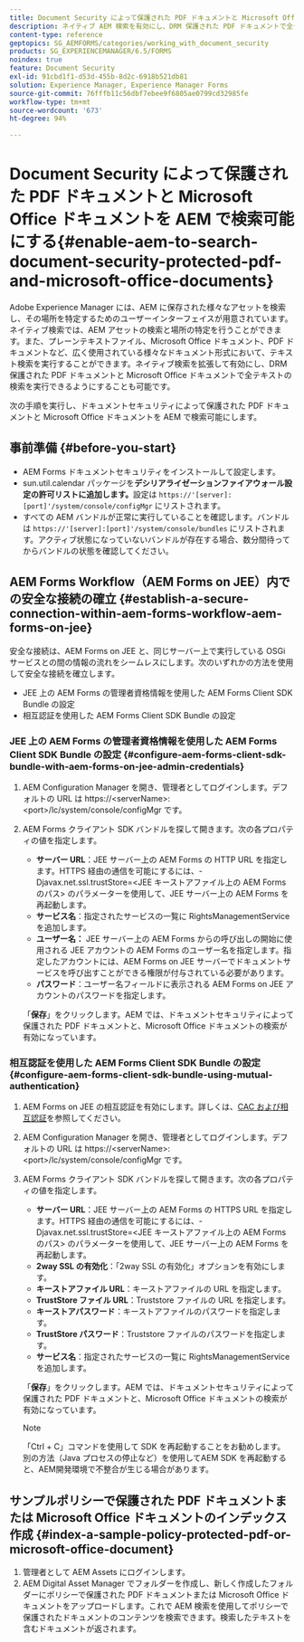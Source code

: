 ```yaml
---
title: Document Security によって保護された PDF ドキュメントと Microsoft Office ドキュメントを AEM で検索可能にする
description: ネイティブ AEM 検索を有効にし、DRM 保護された PDF ドキュメントで全テキストの検索を実行する方法について説明します。
content-type: reference
geptopics: SG_AEMFORMS/categories/working_with_document_security
products: SG_EXPERIENCEMANAGER/6.5/FORMS
noindex: true
feature: Document Security
exl-id: 91cbd1f1-d53d-455b-8d2c-6918b521db81
solution: Experience Manager, Experience Manager Forms
source-git-commit: 76fffb11c56dbf7ebee9f6805ae0799cd32985fe
workflow-type: tm+mt
source-wordcount: '673'
ht-degree: 94%

---
```


# Document Security によって保護された PDF ドキュメントと Microsoft Office ドキュメントを AEM で検索可能にする{#enable-aem-to-search-document-security-protected-pdf-and-microsoft-office-documents}

Adobe Experience Manager には、AEM に保存された様々なアセットを検索し、その場所を特定するためのユーザーインターフェイスが用意されています。ネイティブ検索では、AEM アセットの検索と場所の特定を行うことができます。また、プレーンテキストファイル、Microsoft Office ドキュメント、PDF ドキュメントなど、広く使用されている様々なドキュメント形式において、テキスト検索を実行することができます。ネイティブ検索を拡張して有効にし、DRM 保護された PDF ドキュメントと Microsoft Office ドキュメントで全テキストの検索を実行できるようにすることも可能です。

次の手順を実行し、ドキュメントセキュリティによって保護された PDF ドキュメントと Microsoft Office ドキュメントを AEM で検索可能にします。

## 事前準備 {#before-you-start}

* AEM Forms ドキュメントセキュリティをインストールして設定します。
* sun.util.calendar パッケージを&#x200B;**デシリアライゼーションファイアウォール設定の許可リストに追加します。**&#x200B;設定は `https://'[server]:[port]'/system/console/configMgr` にリストされます。
* すべての AEM バンドルが正常に実行していることを確認します。バンドルは `https://'[server]:[port]'/system/console/bundles` にリストされます。アクティブ状態になっていないバンドルが存在する場合、数分間待ってからバンドルの状態を確認してください。

## AEM Forms Workflow（AEM Forms on JEE）内での安全な接続の確立 {#establish-a-secure-connection-within-aem-forms-workflow-aem-forms-on-jee}

安全な接続は、AEM Forms on JEE と、同じサーバー上で実行している OSGi サービスとの間の情報の流れをシームレスにします。次のいずれかの方法を使用して安全な接続を確立します。

* JEE 上の AEM Forms の管理者資格情報を使用した AEM Forms Client SDK Bundle の設定
* 相互認証を使用した AEM Forms Client SDK Bundle の設定

### JEE 上の AEM Forms の管理者資格情報を使用した AEM Forms Client SDK Bundle の設定 {#configure-aem-forms-client-sdk-bundle-with-aem-forms-on-jee-admin-credentials}

1. AEM Configuration Manager を開き、管理者としてログインします。デフォルトの URL は https://&lt;serverName>:&lt;port>/lc/system/console/configMgr です。
1. AEM Forms クライアント SDK バンドルを探して開きます。次の各プロパティの値を指定します。

   * **サーバー URL**：JEE サーバー上の AEM Forms の HTTP URL を指定します。HTTPS 経由の通信を可能にするには、-Djavax.net.ssl.trustStore=&lt;JEE キーストアファイル上の AEM Forms のパス> のパラメーターを使用して、JEE サーバー上の AEM Forms を再起動します。
   * **サービス名**：指定されたサービスの一覧に RightsManagementService を追加します。
   * **ユーザー名：** JEE サーバー上の AEM Forms からの呼び出しの開始に使用される JEE アカウントの AEM Forms のユーザー名を指定します。指定したアカウントには、AEM Forms on JEE サーバーでドキュメントサービスを呼び出すことができる権限が付与されている必要があります。
   * **パスワード**：ユーザー名フィールドに表示される AEM Forms on JEE アカウントのパスワードを指定します。

   「**保存**」をクリックします。AEM では、ドキュメントセキュリティによって保護された PDF ドキュメントと、Microsoft Office ドキュメントの検索が有効になっています。

### 相互認証を使用した AEM Forms Client SDK Bundle の設定 {#configure-aem-forms-client-sdk-bundle-using-mutual-authentication}

1. AEM Forms on JEE の相互認証を有効にします。詳しくは、[CAC および相互認証](https://helpx.adobe.com/jp/livecycle/kb/cac-mutual-authentication.html)を参照してください。
1. AEM Configuration Manager を開き、管理者としてログインします。デフォルトの URL は https://&lt;serverName>:&lt;port>/lc/system/console/configMgr です。
1. AEM Forms クライアント SDK バンドルを探して開きます。次の各プロパティの値を指定します。

   * **サーバー URL**：JEE サーバー上の AEM Forms の HTTPS URL を指定します。HTTPS 経由の通信を可能にするには、-Djavax.net.ssl.trustStore=&lt;JEE キーストアファイル上の AEM Forms のパス> のパラメーターを使用して、JEE サーバー上の AEM Forms を再起動します。
   * **2way SSL の有効化**：「2way SSL の有効化」オプションを有効にします。
   * **キーストアファイル URL**：キーストアファイルの URL を指定します。
   * **TrustStore ファイル URL**：Truststore ファイルの URL を指定します。
   * **キーストアパスワード**：キーストアファイルのパスワードを指定します。
   * **TrustStore パスワード**：Truststore ファイルのパスワードを指定します。
   * **サービス名**：指定されたサービスの一覧に RightsManagementService を追加します。

   「**保存**」をクリックします。AEM では、ドキュメントセキュリティによって保護された PDF ドキュメントと、Microsoft Office ドキュメントの検索が有効になっています。

   >[!NOTE]
   >
   > 「Ctrl + C」コマンドを使用して SDK を再起動することをお勧めします。 別の方法（Java プロセスの停止など）を使用してAEM SDK を再起動すると、AEM開発環境で不整合が生じる場合があります。

## サンプルポリシーで保護された PDF ドキュメントまたは Microsoft Office ドキュメントのインデックス作成 {#index-a-sample-policy-protected-pdf-or-microsoft-office-document}

1. 管理者として AEM Assets にログインします。
1. AEM Digital Asset Manager でフォルダーを作成し、新しく作成したフォルダーにポリシーで保護された PDF ドキュメントまたは Microsoft Office ドキュメントをアップロードします。これで AEM 検索を使用してポリシーで保護されたドキュメントのコンテンツを検索できます。検索したテキストを含むドキュメントが返されます。
